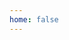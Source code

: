 ```yaml
---
home: false
---
```


<template>
  <HomePage />
</template>

<script>
import { defineComponent } from 'vue'
import HomePage from '@components/HomePage.vue'
export default defineComponent({
  name: 'Home',
  components: {
    HomePage,
  },
})
</script>


<!-- vitepress 地址: https://github.com/Xerrors/Gourd

目前还存在的问题

1. 主题的配置需要修改
2. css 变量的修改和适配 -->
